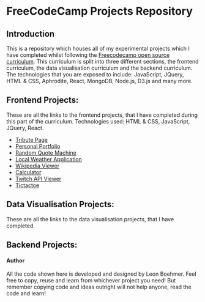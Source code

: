 # FreeCodeCamp Projects Repository

## Introduction
This is a repository which houses all of my experimental projects which I have completed whilst following the [Freecodecamp open source curriculum](https://www.freecodecamp.com). This curriculum is split into three different sections, the frontend curriculum, the data visualisation curriculum and the backend curriculum. The technologies that you are exposed to include: JavaScript, JQuery, HTML & CSS, Aphrodite, React, MongoDB, Node.js, D3.js and many more.


## Frontend Projects:
These are all the links to the frontend projects, that I have completed during this part of the curriculum. Technologies used: HTML & CSS, JavaScript, JQuery, React.

- [Tribute Page](http://tribute-leon.surge.sh/)
- [Personal Portfolio](http://portfolio-leon.surge.sh/)
- [Random Quote Machine](http://randomquotemachine.mortuie.com/)
- [Local Weather Application](http://localweather.mortuie.com/)
- [Wikipedia Viewer](http://wikipediaviewer.mortuie.com/)
- [Calculator](http://calculator.mortuie.com/)
- [Twitch API Viewer](http://twitchapi.mortuie.com/)
- [Tictactoe](http://tictactoe.mortuie.com)

## Data Visualisation Projects: 
These are all the links to the data visualisation projects, that I have completed.


## Backend Projects:


#### Author
All the code shown here is developed and designed by Leon Boehmer. Feel free to copy, reuse and learn from whichever project you need! But remember copying code and ideas outright will not help anyone, read the code and learn!
